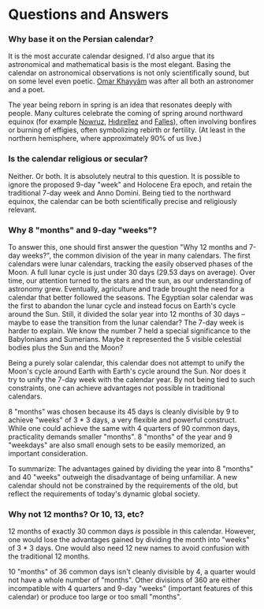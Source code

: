 # Questions and Answers

### Why base it on the Persian calendar?

It is the most accurate calendar designed. I'd also argue that its astronomical and mathematical basis is the most elegant. Basing the calendar on astronomical observations is not only scientifically sound, but on some level even poetic. [Omar Khayyâm](https://en.wikipedia.org/wiki/Omar_Khayyam) was after all both an astronomer and a poet.

The year being reborn in spring is an idea that resonates deeply with people. Many cultures celebrate the coming of spring around northward equinox (for example [Nowruz](https://en.wikipedia.org/wiki/Nowruz), [Hıdırellez](https://en.wikipedia.org/wiki/H%C4%B1d%C4%B1rellez) and [Falles](https://en.wikipedia.org/wiki/Falles)), often involving bonfires or burning of effigies, often symbolizing rebirth or fertility. (At least in the northern hemisphere, where approximately 90% of us live.)

### Is the calendar religious or secular?

Neither. Or both. It is absolutely neutral to this question. It is possible to ignore the proposed 9-day "week" and Holocene Era epoch, and retain the traditional 7-day week and Anno Domini. Being tied to the northward equinox, the calendar can be both scientifically precise and religiously relevant.

### Why 8 "months" and 9-day "weeks"?

To answer this, one should first answer the question "Why 12 months and 7-day weeks?", the common division of the year in many calendars. The first calendars were lunar calendars, tracking the easily observed phases of the Moon. A full lunar cycle is just under 30 days (29.53 days on average). Over time, our attention turned to the stars and the sun, as our understanding of astronomy grew. Eventually, agriculture and trade brought the need for a calendar that better followed the seasons. The Egyptian solar calendar was the first to abandon the lunar cycle and instead focus on Earth's cycle around the Sun. Still, it divided the solar year into 12 months of 30 days – maybe to ease the transition from the lunar calendar? The 7-day week is harder to explain. We know the number 7 held a special significance to the Babylonians and Sumerians. Maybe it represented the 5 visible celestial bodies plus the Sun and the Moon?

Being a purely solar calendar, this calendar does not attempt to unify the Moon's cycle around Earth with Earth's cycle around the Sun. Nor does it try to unify the 7-day week with the calendar year. By not being tied to such constraints, one can achieve advantages not possible in traditional calendars.

8 "months" was chosen because its 45 days is cleanly divisible by 9 to achieve "weeks" of 3 * 3 days, a very flexible and powerful construct. While one could achieve the same with 4 quarters of 90 common days, practicality demands smaller "months". 8 "months" of the year and 9 "weekdays" are also small enough sets to be easily memorized, an important consideration.

To summarize: The advantages gained by dividing the year into 8 "months" and 40 "weeks" outweigh the disadvantage of being unfamiliar. A new calendar should not be constrained by the requirements of the old, but reflect the requirements of today's dynamic global society.

### Why not 12 months? Or 10, 13, etc?

12 months of exactly 30 common days _is_ possible in this calendar. However, one would lose the advantages gained by dividing the month into "weeks" of 3 * 3 days. One would also need 12 new names to avoid confusion with the traditional 12 months.

10 "months" of 36 common days isn't cleanly divisible by 4, a quarter would not have a whole number of "months". Other divisions of 360 are either incompatible with 4 quarters and 9-day "weeks" (important features of this calendar) or produce too large or too small "months".
